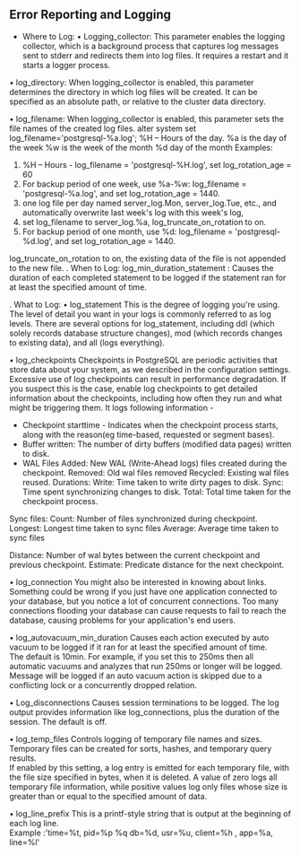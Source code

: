## Error Reporting and Logging

- Where to Log:
•	Logging_collector: This parameter enables the logging collector,
                     which is a background process that captures log messages sent to stderr
                     and redirects them into log files. It requires a restart and it starts a logger process.

•	log_directory: When logging_collector is enabled, this parameter determines the directory in which log files will be created. 
                 It can be specified as an absolute path, or relative to the cluster data directory.  


•	log_filename: When logging_collector is enabled, this parameter sets the file names of the created log files. 
alter system set log_filename='postgresql-%a.log';
%H – Hours of the day.
%a is the day of the week
%w is the week of the month
%d day of the month 
Examples:
1)	%H – Hours - log_filename = 'postgresql-%H.log', set log_rotation_age = 60
2)	For backup period of one week, use %a-%w: log_filename = 'postgresql-%a.log', and set log_rotation_age = 1440.
3)	one log file per day named server_log.Mon, server_log.Tue, etc., and automatically overwrite last week's log with this week's log,
4)	set log_filename to server_log.%a, log_truncate_on_rotation to on.
5)	For backup period of one month, use %d: log_filename = 'postgresql-%d.log', and set log_rotation_age = 1440.

log_truncate_on_rotation to on, the existing data of the file is not appended to the new file.
. When to Log:
 log_min_duration_statement : Causes the duration of each completed statement to be logged if the statement ran for at least the specified amount of time. 

. What to Log:
•	log_statement
This is the degree of logging you're using. The level of detail you want in your logs is commonly referred to as log levels. 
There are several options for log_statement, including ddl (which solely records database structure changes), 
mod (which records changes to existing data), and all (logs everything).

•	log_checkpoints
  Checkpoints in PostgreSQL are periodic activities that store data about your system, as we described in the configuration settings. 
  Excessive use of log checkpoints can result in performance degradation. If you suspect this is the case, 
  enable log checkpoints to get detailed information about the checkpoints, including how often they run and what might be triggering them.
  It logs following information - 
   - Checkpoint starttime - Indicates when the checkpoint process starts, along with the reason(eg time-based, requested or
     segment bases).
   - Buffer written: The number of dirty buffers (modified data pages) written to disk.
   - WAL Files
     Added: New WAL (Write-Ahead logs) files created during the checkpoint.
     Removed: Old wal files removed
     Recycled: Existing wal files reused.
     Durations:
       Write: Time taken to write dirty pages to disk.
       Sync: Time spent synchronizing changes to disk.
       Total: Total time taken for the checkpoint process.

Sync files:
 Count: Number of files synchronized during checkpoint.
 Longest: Longest time taken to sync files
 Average: Average time taken to sync files

 Distance:
  Number of wal bytes between the current checkpoint and previous checkpoint.
  Estimate: Predicate distance for the next checkpoint.

   
•	log_connection
  You might also be interested in knowing about links. Something could be wrong if you just have one application connected to your database, 
  but you notice a lot of concurrent connections. Too many connections flooding your database can cause requests to fail to reach the database, 
  causing problems for your application's end users.

•	log_autovacuum_min_duration
  Causes each action executed by auto vacuum to be logged if it ran for at least the specified amount of time.  
  The default is 10min.  For example, if you set this to 250ms then all automatic vacuums and analyzes that run 250ms or longer will be logged. 
  Message will be logged if an auto vacuum action is skipped due to a conflicting lock or a concurrently dropped relation.

•	Log_disconnections
  Causes session terminations to be logged. The log output provides information like log_connections, plus the duration of the session. The default is off.

•	log_temp_files 
  Controls logging of temporary file names and sizes. Temporary files can be created for sorts, hashes, and temporary query results.  
  If enabled by this setting, a log entry is emitted for each temporary file, with the file size specified in bytes, when it is deleted. 
  A value of zero logs all temporary file information, while positive values log only files whose size is greater than or equal to the specified amount of data.

•	log_line_prefix
    This is a printf-style string that is output at the beginning of each log line.  
    Example :'time=%t, pid=%p %q db=%d, usr=%u, client=%h , app=%a, line=%l'
